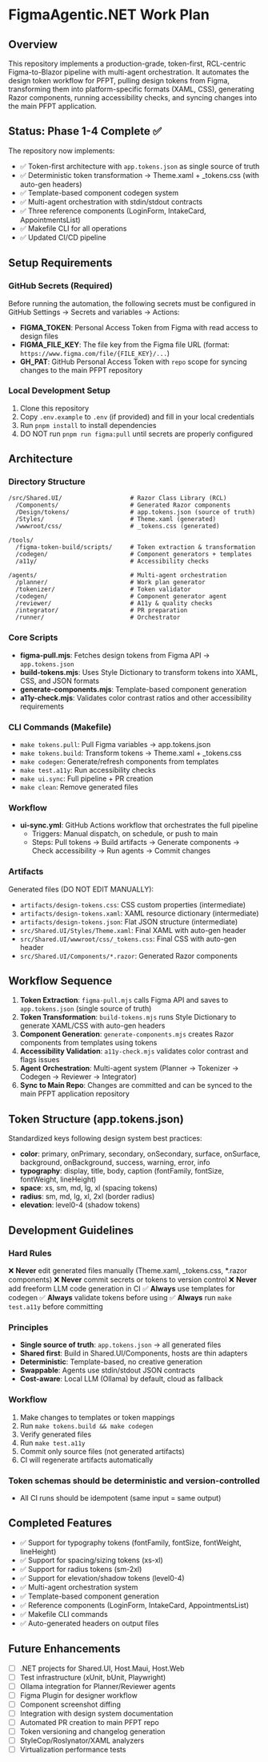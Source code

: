 # FigmaAgentic.NET Work Plan

## Overview
This repository implements a production-grade, token-first, RCL-centric Figma-to-Blazor pipeline with multi-agent orchestration. It automates the design token workflow for PFPT, pulling design tokens from Figma, transforming them into platform-specific formats (XAML, CSS), generating Razor components, running accessibility checks, and syncing changes into the main PFPT application.

## Status: Phase 1-4 Complete ✅

The repository now implements:
- ✅ Token-first architecture with `app.tokens.json` as single source of truth
- ✅ Deterministic token transformation → Theme.xaml + _tokens.css (with auto-gen headers)
- ✅ Template-based component codegen system
- ✅ Multi-agent orchestration with stdin/stdout contracts
- ✅ Three reference components (LoginForm, IntakeCard, AppointmentsList)
- ✅ Makefile CLI for all operations
- ✅ Updated CI/CD pipeline

## Setup Requirements

### GitHub Secrets (Required)
Before running the automation, the following secrets must be configured in GitHub Settings → Secrets and variables → Actions:

- **FIGMA_TOKEN**: Personal Access Token from Figma with read access to design files
- **FIGMA_FILE_KEY**: The file key from the Figma file URL (format: `https://www.figma.com/file/{FILE_KEY}/...`)
- **GH_PAT**: GitHub Personal Access Token with `repo` scope for syncing changes to the main PFPT repository

### Local Development Setup
1. Clone this repository
2. Copy `.env.example` to `.env` (if provided) and fill in your local credentials
3. Run `pnpm install` to install dependencies
4. DO NOT run `pnpm run figma:pull` until secrets are properly configured

## Architecture

### Directory Structure
```
/src/Shared.UI/                   # Razor Class Library (RCL)
  /Components/                    # Generated Razor components
  /Design/tokens/                 # app.tokens.json (source of truth)
  /Styles/                        # Theme.xaml (generated)
  /wwwroot/css/                   # _tokens.css (generated)

/tools/
  /figma-token-build/scripts/     # Token extraction & transformation
  /codegen/                       # Component generators + templates
  /a11y/                          # Accessibility checks

/agents/                          # Multi-agent orchestration
  /planner/                       # Work plan generator
  /tokenizer/                     # Token validator
  /codegen/                       # Component generator agent
  /reviewer/                      # A11y & quality checks
  /integrator/                    # PR preparation
  /runner/                        # Orchestrator
```

### Core Scripts
- **figma-pull.mjs**: Fetches design tokens from Figma API → `app.tokens.json`
- **build-tokens.mjs**: Uses Style Dictionary to transform tokens into XAML, CSS, and JSON formats
- **generate-components.mjs**: Template-based component generation
- **a11y-check.mjs**: Validates color contrast ratios and other accessibility requirements

### CLI Commands (Makefile)
- `make tokens.pull`: Pull Figma variables → app.tokens.json
- `make tokens.build`: Transform tokens → Theme.xaml + _tokens.css
- `make codegen`: Generate/refresh components from templates
- `make test.a11y`: Run accessibility checks
- `make ui.sync`: Full pipeline + PR creation
- `make clean`: Remove generated files

### Workflow
- **ui-sync.yml**: GitHub Actions workflow that orchestrates the full pipeline
  - Triggers: Manual dispatch, on schedule, or push to main
  - Steps: Pull tokens → Build artifacts → Generate components → Check accessibility → Run agents → Commit changes

### Artifacts
Generated files (DO NOT EDIT MANUALLY):
- `artifacts/design-tokens.css`: CSS custom properties (intermediate)
- `artifacts/design-tokens.xaml`: XAML resource dictionary (intermediate)
- `artifacts/design-tokens.json`: Flat JSON structure (intermediate)
- `src/Shared.UI/Styles/Theme.xaml`: Final XAML with auto-gen header
- `src/Shared.UI/wwwroot/css/_tokens.css`: Final CSS with auto-gen header
- `src/Shared.UI/Components/*.razor`: Generated Razor components

## Workflow Sequence

1. **Token Extraction**: `figma-pull.mjs` calls Figma API and saves to `app.tokens.json` (single source of truth)
2. **Token Transformation**: `build-tokens.mjs` runs Style Dictionary to generate XAML/CSS with auto-gen headers
3. **Component Generation**: `generate-components.mjs` creates Razor components from templates using tokens
4. **Accessibility Validation**: `a11y-check.mjs` validates color contrast and flags issues
5. **Agent Orchestration**: Multi-agent system (Planner → Tokenizer → Codegen → Reviewer → Integrator)
6. **Sync to Main Repo**: Changes are committed and can be synced to the main PFPT application repository

## Token Structure (app.tokens.json)

Standardized keys following design system best practices:
- **color**: primary, onPrimary, secondary, onSecondary, surface, onSurface, background, onBackground, success, warning, error, info
- **typography**: display, title, body, caption (fontFamily, fontSize, fontWeight, lineHeight)
- **space**: xs, sm, md, lg, xl (spacing tokens)
- **radius**: sm, md, lg, xl, 2xl (border radius)
- **elevation**: level0-4 (shadow tokens)

## Development Guidelines

### Hard Rules
❌ **Never** edit generated files manually (Theme.xaml, _tokens.css, *.razor components)
❌ **Never** commit secrets or tokens to version control
❌ **Never** add freeform LLM code generation in CI
✅ **Always** use templates for codegen
✅ **Always** validate tokens before using
✅ **Always** run `make test.a11y` before committing

### Principles
- **Single source of truth**: `app.tokens.json` → all generated files
- **Shared first**: Build in Shared.UI/Components, hosts are thin adapters
- **Deterministic**: Template-based, no creative generation
- **Swappable**: Agents use stdin/stdout JSON contracts
- **Cost-aware**: Local LLM (Ollama) by default, cloud as fallback

### Workflow
1. Make changes to templates or token mappings
2. Run `make tokens.build && make codegen`
3. Verify generated files
4. Run `make test.a11y`
5. Commit only source files (not generated artifacts)
6. CI will regenerate artifacts automatically

### Token schemas should be deterministic and version-controlled
- All CI runs should be idempotent (same input = same output)

## Completed Features

- ✅ Support for typography tokens (fontFamily, fontSize, fontWeight, lineHeight)
- ✅ Support for spacing/sizing tokens (xs-xl)
- ✅ Support for radius tokens (sm-2xl)
- ✅ Support for elevation/shadow tokens (level0-4)
- ✅ Multi-agent orchestration system
- ✅ Template-based component generation
- ✅ Reference components (LoginForm, IntakeCard, AppointmentsList)
- ✅ Makefile CLI commands
- ✅ Auto-generated headers on output files

## Future Enhancements

- [ ] .NET projects for Shared.UI, Host.Maui, Host.Web
- [ ] Test infrastructure (xUnit, bUnit, Playwright)
- [ ] Ollama integration for Planner/Reviewer agents
- [ ] Figma Plugin for designer workflow
- [ ] Component screenshot diffing
- [ ] Integration with design system documentation
- [ ] Automated PR creation to main PFPT repo
- [ ] Token versioning and changelog generation
- [ ] StyleCop/Roslynator/XAML analyzers
- [ ] Virtualization performance tests
